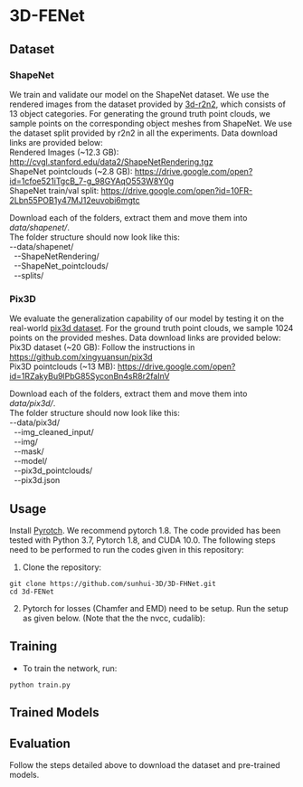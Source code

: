 # 3D-FENet

## Dataset

### ShapeNet
We train and validate our model on the ShapeNet dataset. We use the rendered images from the dataset provided by <a href="https://github.com/chrischoy/3D-R2N2" target="_blank" >3d-r2n2</a>, which consists of 13 object categories. For generating the ground truth point clouds, we sample points on the corresponding object meshes from ShapeNet. We use the dataset split provided by r2n2 in all the experiments. Data download links are provided below:<br>
Rendered Images (~12.3 GB): http://cvgl.stanford.edu/data2/ShapeNetRendering.tgz <br>
ShapeNet pointclouds (~2.8 GB): https://drive.google.com/open?id=1cfoe521iTgcB_7-g_98GYAqO553W8Y0g <br>
ShapeNet train/val split: https://drive.google.com/open?id=10FR-2Lbn55POB1y47MJ12euvobi6mgtc

Download each of the folders, extract them and move them into *data/shapenet/*.<br>
The folder structure should now look like this:<br>
--data/shapenet/<br>
&nbsp;&nbsp;--ShapeNetRendering/<br>
&nbsp;&nbsp;--ShapeNet_pointclouds/<br>
&nbsp;&nbsp;--splits/<br>

### Pix3D
We evaluate the generalization capability of our model by testing it on the real-world <a href="https://github.com/xingyuansun/pix3d">pix3d dataset</a>. For the ground truth point clouds, we sample 1024 points on the provided meshes. Data download links are provided below:<br>
Pix3D dataset (~20 GB): Follow the instructions in https://github.com/xingyuansun/pix3d <br>
Pix3D pointclouds (~13 MB): https://drive.google.com/open?id=1RZakyBu9lPbG85SyconBn4sR8r2faInV

Download each of the folders, extract them and move them into *data/pix3d/*.<br>
The folder structure should now look like this:<br>
--data/pix3d/<br>
&nbsp;&nbsp;--img_cleaned_input/<br>
&nbsp;&nbsp;--img/<br>
&nbsp;&nbsp;--mask/<br>
&nbsp;&nbsp;--model/<br>
&nbsp;&nbsp;--pix3d_pointclouds/<br>
&nbsp;&nbsp;--pix3d.json<br>

## Usage
Install [Pyrotch](https://pytorch.org/get-started/previous-versions/). We recommend pytorch 1.8. The code provided has been tested with Python 3.7, Pytorch 1.8, and CUDA 10.0. The following steps need to be performed to run the codes given in this repository:

1. Clone the repository:
```shell
git clone https://github.com/sunhui-3D/3D-FHNet.git
cd 3d-FENet
```
2. Pytorch for losses (Chamfer and EMD)  need to be setup. Run the setup as given below. (Note that the the nvcc, cudalib):

## Training
- To train the network, run:
```shell
python train.py
```

## Trained Models


## Evaluation
Follow the steps detailed above to download the dataset and pre-trained models.


